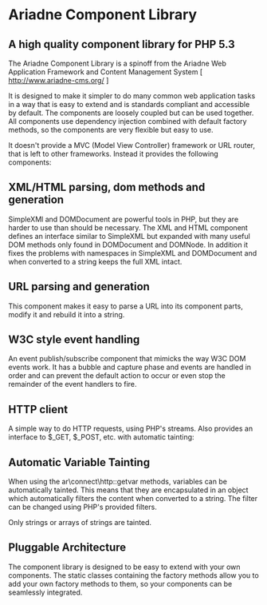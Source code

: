 Ariadne Component Library 
========================= 

A high quality component library for PHP 5.3 
-------------------------------------------- 

The Ariadne Component Library is a spinoff from the Ariadne Web 
Application Framework and Content Management System 
[ http://www.ariadne-cms.org/ ]

It is designed to make it simpler to do many common web application
tasks in a way that is easy to extend and is standards compliant and
accessible by default. The components are loosely coupled but can be
used together. All components use dependency injection combined with
default factory methods, so the components are very flexible but easy
to use.

It doesn't provide a MVC (Model View Controller) framework or URL 
router, that is left to other frameworks. Instead it provides the 
following components:

XML/HTML parsing, dom methods and generation
--------------------------------------------
SimpleXMl and DOMDocument are powerful tools in PHP, but they are
harder to use than should be necessary. The XML and HTML component
defines an interface similar to SimpleXML but expanded with many
useful DOM methods only found in DOMDocument and DOMNode. In
addition it fixes the problems with namespaces in SimpleXML and 
DOMDocument and when converted to a string keeps the full XML intact.


URL parsing and generation
--------------------------
This component makes it easy to parse a URL into its component parts,
modify it and rebuild it into a string.


W3C style event handling
------------------------
An event publish/subscribe component that mimicks the way W3C DOM
events work. It has a bubble and capture phase and events are
handled in order and can prevent the default action to occur or even
stop the remainder of the event handlers to fire.


HTTP client
-----------
A simple way to do HTTP requests, using PHP's streams. Also provides
an interface to $_GET, $_POST, etc. with automatic tainting:


Automatic Variable Tainting
---------------------------
When using the ar\connect\http::getvar methods, variables can be
automatically tainted. This means that they are encapsulated in an
object which automatically filters the content when converted to a
string. The filter can be changed using PHP's provided filters.

Only strings or arrays of strings are tainted. 


Pluggable Architecture
----------------------
The component library is designed to be easy to extend with your
own components. The static classes containing the factory methods
allow you to add your own factory methods to them, so your
components can be seamlessly integrated.
